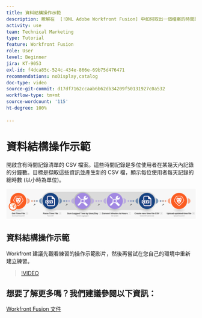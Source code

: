 ```yaml
---
title: 資料結構操作示範
description: 瞭解在  [!DNL Adobe Workfront Fusion] 中如何取出一個檔案的時間記錄資訊，將資訊轉換，然後用轉換後的資料產生新檔案。
activity: use
team: Technical Marketing
type: Tutorial
feature: Workfront Fusion
role: User
level: Beginner
jira: KT-9053
exl-id: f4dca85c-524c-434e-866e-69b75d476471
recommendations: noDisplay,catalog
doc-type: video
source-git-commit: d17df7162ccaab6b62db34209f50131927c0a532
workflow-type: tm+mt
source-wordcount: '115'
ht-degree: 100%

---
```


# 資料結構操作示範

開啟含有時間記錄清單的 CSV 檔案。這些時間記錄是多位使用者在某幾天內記錄的分鐘數。目標是擷取這些資訊並產生新的 CSV 檔，顯示每位使用者每天記錄的總時數 (以小時為單位)。

![影像顯示 Fusion 情境](assets/data-structures-and-data-stores-1.png)

## 資料結構操作示範

Workfront 建議先觀看練習的操作示範影片，然後再嘗試在您自己的環境中重新建立練習。

>[!VIDEO](https://video.tv.adobe.com/v/335294/?quality=12&learn=on&enablevpops)



## 想要了解更多嗎？我們建議參閱以下資訊：

[Workfront Fusion 文件](https://experienceleague.adobe.com/docs/workfront/using/adobe-workfront-fusion/workfront-fusion-2.html?lang=zh-Hant)
